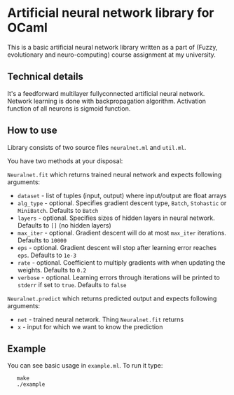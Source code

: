 Artificial neural network library for OCaml
===========================================

This is a basic artificial neural network library written as a part of (Fuzzy, evolutionary and neuro-computing) course assignment at my university.

Technical details
-----------------

It's a feedforward multilayer fullyconnected artificial neural network.
Network learning is done with backpropagation algorithm.
Activation function of all neurons is sigmoid function.

How to use
----------

Library consists of two source files ```neuralnet.ml``` and ```util.ml```.

You have two methods at your disposal:

```Neuralnet.fit``` which returns trained neural network and expects following arguments:
* ```dataset``` - list of tuples (input, output) where input/output are float arrays
* ```alg_type``` - optional. Specifies gradient descent type, ```Batch```, ```Stohastic``` or ```MiniBatch```. Defaults to ```Batch```
* ```layers``` - optional. Specifies sizes of hidden layers in neural network. Defaults to ```[]``` (no hidden layers)
* ```max_iter``` - optional. Gradient descent will do at most ```max_iter``` iterations. Defaults to ```10000```
* ```eps``` - optional. Gradient descent will stop after learning error reaches ```eps```. Defaults to ```1e-3```
* ```rate``` - optional. Coefficient to multiply gradients with when updating the weights. Defaults to ```0.2```
* ```verbose``` - optional. Learning errors through iterations will be printed to ```stderr``` if set to ```true```. Defaults to ```false```

```Neuralnet.predict``` which returns predicted output and expects following arguments:
* ```net``` - trained neural network. Thing ```Neuralnet.fit``` returns
* ```x``` - input for which we want to know the prediction


Example
-------

You can see basic usage in ```example.ml```.
To run it type:

```
   make
   ./example
```